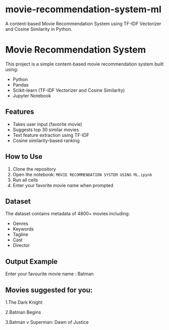 # movie-recommendation-system-ml
A content-based Movie Recommendation System using TF-IDF Vectorizer and Cosine Similarity in Python.
# Movie Recommendation System 

This project is a simple content-based movie recommendation system built using:
- Python
- Pandas
- Scikit-learn (TF-IDF Vectorizer and Cosine Similarity)
- Jupyter Notebook

## Features
- Takes user input (favorite movie)
- Suggests top 30 similar movies
- Text feature extraction using TF-IDF
- Cosine similarity-based ranking

## How to Use
1. Clone the repository
2. Open the notebook: `MOVIE RECOMMENDATION SYSTEM USING ML.ipynb`
3. Run all cells
4. Enter your favorite movie name when prompted

## Dataset
The dataset contains metadata of 4800+ movies including:
- Genres
- Keywords
- Tagline
- Cast
- Director

## Output Example
Enter your favourite movie name : Batman

## Movies suggested for you:

1.The Dark Knight

2.Batman Begins

3.Batman v Superman: Dawn of Justice
